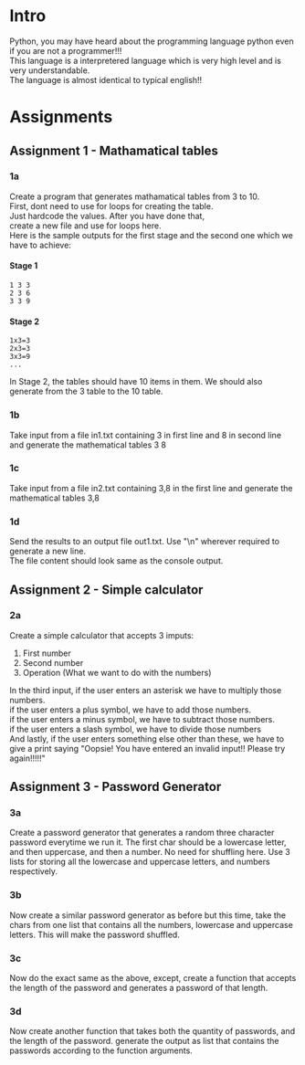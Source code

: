 # Intro
Python, you may have heard about the programming language python even if you are not a programmer!!!   
This language is a interpretered language which is very high level and is very understandable.    
The language is almost identical to typical english!! 

# Assignments

## Assignment 1 - Mathamatical tables
### 1a 
Create a program that generates mathamatical tables from 3 to 10.                                                            
First, dont need to use for loops for creating the table.                   
Just hardcode the values. After you have done that,    
create a new file and use for loops here.                       
Here is the sample outputs for the first stage and the second one which we have to achieve:    
#### Stage 1
```
1 3 3 
2 3 6 
3 3 9
```
#### Stage 2 
```
1x3=3 
2x3=3
3x3=9
...
```
In Stage 2, the tables should have 10 items in them. We should also generate from the 3 table to the 10 table.

### 1b
Take input from a file in1.txt containing 3 in first line and 8 in second line and generate the mathematical tables 3 8

### 1c 
Take input from a file in2.txt containing 3,8 in the first line and generate the mathematical tables 3,8

### 1d
Send the results to an output file out1.txt. Use "\n" wherever required to generate a new line.    
The file content should look same as the console output.


## Assignment 2 - Simple calculator
### 2a
Create a simple calculator that accepts 3 imputs:   
1. First number    
2. Second number                                    
3. Operation (What we want to do with the numbers)                              

In the third input, if the user enters an asterisk we have to multiply those numbers.               
if the user enters a plus symbol, we have to add those numbers.                                     
if the user enters a minus symbol, we have to subtract those numbers.                               
if the user enters a slash symbol, we have to divide those numbers                        
And lastly, if the user enters something else other than these, we have to give a print saying "Oopsie! You have entered an invalid input!! Please try again!!!!!"

## Assignment 3 - Password Generator
### 3a 
Create a password generator that generates a random three character password everytime we run it. The first char should be a lowercase letter, and then uppercase, and then a number. No need for shuffling here. Use 3 lists for storing all the lowercase and uppercase letters, and numbers respectively.

### 3b
Now create a similar password generator as before but this time, take the chars from one list that contains all the numbers, lowercase and uppercase letters. This will make the password shuffled.

### 3c
Now do the exact same as the above, except, create a function that accepts the length of the password and generates a password of that length.

### 3d
Now create another function that takes both the quantity of passwords, and the length of the password. generate the output as list that contains the passwords according to the function arguments.

